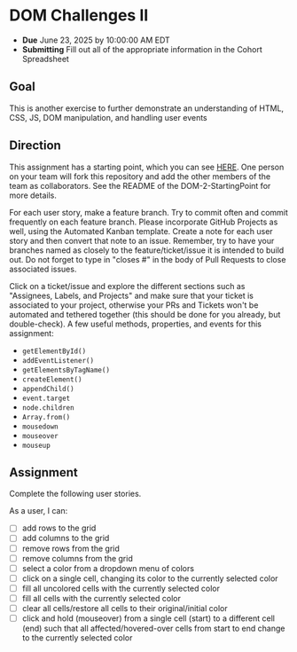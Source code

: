 # DOM Challenges II

- **Due** June 23, 2025 by 10:00:00 AM EDT
- **Submitting** Fill out all of the appropriate information in the Cohort Spreadsheet

## Goal

This is another exercise to further demonstrate an understanding of HTML, CSS, JS, DOM manipulation, and handling user events

## Direction

This assignment has a starting point, which you can see [HERE](https://github.com/fterdal/DOM-2-StartingPoint). One person on your team will fork this repository and add the other members of the team as collaborators. See the README of the DOM-2-StartingPoint for more details.

For each user story, make a feature branch. Try to commit often and commit frequently on each feature branch. Please incorporate GitHub Projects as well, using the Automated Kanban template. Create a note for each user story and then convert that note to an issue. Remember, try to have your branches named as closely to the feature/ticket/issue it is intended to build out. Do not forget to type in "closes #" in the body of Pull Requests to close associated issues.

Click on a ticket/issue and explore the different sections such as "Assignees, Labels, and Projects" and make sure that your ticket is associated to your project, otherwise your PRs and Tickets won't be automated and tethered together (this should be done for you already, but double-check).
A few useful methods, properties, and events for this assignment:

- `getElementById()`
- `addEventListener()`
- `getElementsByTagName()`
- `createElement()`
- `appendChild()`
- `event.target`
- `node.children`
- `Array.from()`
- `mousedown`
- `mouseover`
- `mouseup`

## Assignment

Complete the following user stories.

As a user, I can:

- [ ] add rows to the grid
- [ ] add columns to the grid
- [ ] remove rows from the grid
- [ ] remove columns from the grid
- [ ] select a color from a dropdown menu of colors
- [ ] click on a single cell, changing its color to the currently selected color
- [ ] fill all uncolored cells with the currently selected color
- [ ] fill all cells with the currently selected color
- [ ] clear all cells/restore all cells to their original/initial color
- [ ] click and hold (mouseover) from a single cell (start) to a different cell (end) such that all affected/hovered-over cells from start to end change to the currently selected color
